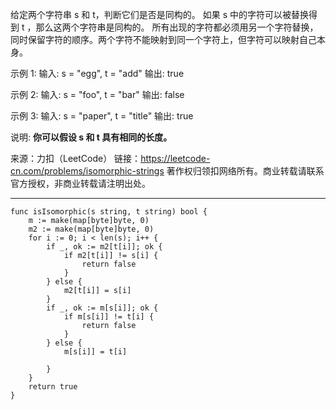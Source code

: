 给定两个字符串 s 和 t，判断它们是否是同构的。
如果 s 中的字符可以被替换得到 t ，那么这两个字符串是同构的。
所有出现的字符都必须用另一个字符替换，同时保留字符的顺序。两个字符不能映射到同一个字符上，但字符可以映射自己本身。

示例 1:
输入: s = "egg", t = "add"
输出: true

示例 2:
输入: s = "foo", t = "bar"
输出: false

示例 3:
输入: s = "paper", t = "title"
输出: true

说明:
**你可以假设 s 和 t 具有相同的长度。**

来源：力扣（LeetCode）
链接：https://leetcode-cn.com/problems/isomorphic-strings
著作权归领扣网络所有。商业转载请联系官方授权，非商业转载请注明出处。


---


```cgo
func isIsomorphic(s string, t string) bool {
	m := make(map[byte]byte, 0)
	m2 := make(map[byte]byte, 0)
	for i := 0; i < len(s); i++ {
		if _, ok := m2[t[i]]; ok {
			if m2[t[i]] != s[i] {
				return false
			}
		} else {
			m2[t[i]] = s[i]
		}
		if _, ok := m[s[i]]; ok {
			if m[s[i]] != t[i] {
				return false
			}
		} else {
			m[s[i]] = t[i]

		}
	}
	return true
}
```